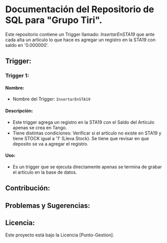 # Documentación del Repositorio de SQL para "Grupo Tiri".
Este repositorio contiene un Trigger llamado: *InsertarEnSTA19* que ante cada alta un artículo lo que hace es agregar un registro en la STA19 con saldo en '0.000000'. 

## Trigger:

### Trigger 1:

#### Nombre:
- Nombre del Trigger: `InsertarEnSTA19`

#### Descripción:
- Este trigger agrega un registro en la STA19 con el Saldo del Artículo apenas se crea en Tango. 
- Tiene distintas condiciones:
Verificar si el artículo no existe en STA19 y tiene STOCK igual a '1' (Lleva Stock).
Se tiene que revisar en que deposito se va a agregar el registro.

#### Uso:
- Es un trigger que se ejecuta directamente apenas se termina de grabar el artículo en la base de datos.

## Contribución:

## Problemas y Sugerencias:

## Licencia:
Este proyecto está bajo la Licencia [Punto-Gestion].
